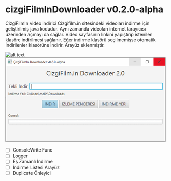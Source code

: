 # cizgiFilmInDownloader v0.2.0-alpha
CizgiFilmIn video indirici
Cizgifilm.in sitesindeki videoları indirme için geliştirilmiş java kodudur. Aynı zamanda videoları internet tarayıcısı üzerinden açmayı da sağlar. Video sayfasının linkini yapıştırıp istenilen klasöre indirilmesi sağlanır. Eğer indirme klasörü seçilmemişse otomatik İndirilenler klasörüne indirir.
Arayüz eklenmiştir.

![alt text](https://www.hizliresim.com/2vvu1rw][img]https://i.hizliresim.com/2vvu1rw.png?raw=true)
![alt text](https://github.com/melihbasayigit/cizgiFilmInDownloader/blob/master/cizgifilmdownloader.gif?raw=true)
- [ ] ConsoleWrite Func
- [ ] Logger
- [ ] Eş Zamanlı İndirme
- [ ] İndirme Listesi Arayüz
- [ ] Duplicate Önleyici
